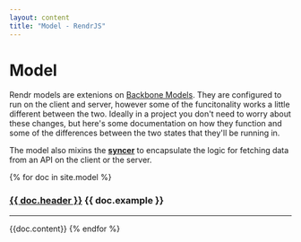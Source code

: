 ```yaml
---
layout: content
title: "Model - RendrJS"
---
```


# Model

Rendr models are extenions on [Backbone Models](http://backbonejs.org#Model).  They are configured to run on the client and server, however some of the funcitonality works a little different between the two.  Ideally in a project you don't need to worry about these changes, but here's some documentation on how they function and some of the differences between the two states that they'll be running in.

The model also mixins the **[syncer](/syncer)** to encapsulate the logic for fetching data from an API on the client or the server.

{% for doc in site.model %}
  <h3 id="{{doc.header}}">
    <a href="#{{doc.header}}">{{ doc.header }}</a>
    <span>{{ doc.example }}</span>
  </h3>

  <hr />
  {{doc.content}}
{% endfor %}

